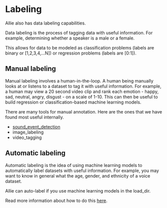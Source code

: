 # Labeling

Allie also has data labeling capabilities.

Data labeling is the process of tagging data with useful information. For example, determining whether a speaker is a male or a female.

This allows for data to be modeled as classification problems (labels are binary or [1,2,3,4,...N]) or regression problems (labels are [0:1]). 

## Manual labeling 

Manual labeling involves a human-in-the-loop. A human being manually looks at or listens to a dataset to tag it with useful information. For example, a human may view a 20 second video clip and rank each emotion - happy, sad, neutral, angry, disgust - on a scale of 1-10. This can then be useful to build regression or classification-based machine learning models.

There are many tools for manual annotation. Here are the ones that we have found most useful internally. 
* [sound_event_detection](https://github.com/jim-schwoebel/sound_event_detection/tree/94da2fe402ef330e0b6dc9ed41b59b0902e67842)
* image_labeling
* video_tagging 

## Automatic labeling

Automatic labeling is the idea of using machine learning models to automatically label datasets with useful information. For example, you may want to know in general what the age, gender, and ethnicity of a voice dataset. 

Allie can auto-label if you use machine learning models in the load_dir. 

Read more information about how to do this [here](https://github.com/jim-schwoebel/allie/tree/master/models). 
